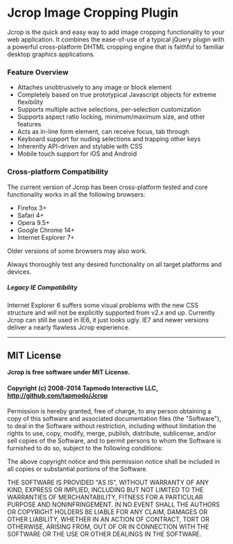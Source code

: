 Jcrop Image Cropping Plugin
===========================

Jcrop is the quick and easy way to add image cropping functionality to
your web application. It combines the ease-of-use of a typical jQuery
plugin with a powerful cross-platform DHTML cropping engine that is
faithful to familiar desktop graphics applications.

### Feature Overview

  * Attaches unobtrusively to any image or block element
  * Completely based on true prototypical Javascript objects for extreme flexibility
  * Supports multiple active selections, per-selection customization
  * Supports aspect ratio locking, minimum/maximum size, and other features
  * Acts as in-line form element, can receive focus, tab through
  * Keyboard support for nuding selections and trapping other keys
  * Inherently API-driven and stylable with CSS
  * Mobile touch support for iOS and Android

### Cross-platform Compatibility

The current version of Jcrop has been cross-platform tested and core functionality
works in all the following browsers:

  * Firefox 3+
  * Safari 4+
  * Opera 9.5+
  * Google Chrome 14+
  * Internet Explorer 7+

Older versions of some browsers may also work.

Always thoroughly test any desired functionality on all target platforms and devices.

##### Legacy IE Compatibility

Internet Explorer 6 suffers some visual problems with the new CSS structure
and will not be explicitly supported from v2.x and up. Currently Jcrop can still
be used in IE6, it just looks ugly. IE7 and newer versions deliver a nearly flawless
Jcrop experience.

-------------
## MIT License

**Jcrop is free software under MIT License.**

#### Copyright (c) 2008-2014 Tapmodo Interactive LLC,<br />http://github.com/tapmodo/Jcrop

Permission is hereby granted, free of charge, to any person obtaining
a copy of this software and associated documentation files (the
"Software"), to deal in the Software without restriction, including
without limitation the rights to use, copy, modify, merge, publish,
distribute, sublicense, and/or sell copies of the Software, and to
permit persons to whom the Software is furnished to do so, subject to
the following conditions:

The above copyright notice and this permission notice shall be
included in all copies or substantial portions of the Software.

THE SOFTWARE IS PROVIDED "AS IS", WITHOUT WARRANTY OF ANY KIND,
EXPRESS OR IMPLIED, INCLUDING BUT NOT LIMITED TO THE WARRANTIES OF
MERCHANTABILITY, FITNESS FOR A PARTICULAR PURPOSE AND
NONINFRINGEMENT. IN NO EVENT SHALL THE AUTHORS OR COPYRIGHT HOLDERS BE
LIABLE FOR ANY CLAIM, DAMAGES OR OTHER LIABILITY, WHETHER IN AN ACTION
OF CONTRACT, TORT OR OTHERWISE, ARISING FROM, OUT OF OR IN CONNECTION
WITH THE SOFTWARE OR THE USE OR OTHER DEALINGS IN THE SOFTWARE.

